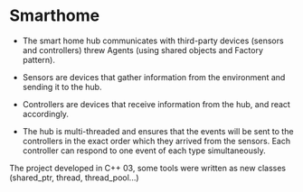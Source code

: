 # Smarthome

- The smart home hub communicates with third-party devices (sensors and controllers) threw Agents (using shared objects
  and Factory pattern).

- Sensors are devices that gather information from the environment and sending it to the hub.

- Controllers are devices that receive information from the hub, and react accordingly.

- The hub is multi-threaded and ensures that the events will be sent to the controllers in the exact order which they
  arrived from the sensors. Each controller can respond to one event of each type simultaneously.

The project developed in C++ 03, some tools were written as new classes (shared_ptr, thread, thread_pool...)
